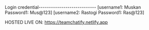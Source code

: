 Login credential---------------------------- 
[username1: Muskan Password1: Mus@123] 
[username2: Rastogi Password1: Ras@123]

HOSTED LIVE ON: https://teamchatify.netlify.app
